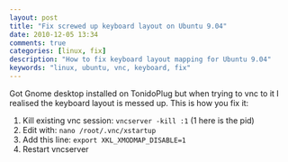 ```yaml
---
layout: post
title: "Fix screwed up keyboard layout on Ubuntu 9.04"
date: 2010-12-05 13:34
comments: true
categories: [linux, fix]
description: "How to fix keyboard layout mapping for Ubuntu 9.04"
keywords: "linux, ubuntu, vnc, keyboard, fix"
---
```

Got Gnome desktop installed on TonidoPlug but when trying to vnc to it I realised the keyboard layout is messed up. This is how you fix it:

1. Kill existing vnc session: `vncserver -kill :1` (1 here is the pid)
2. Edit with: `nano /root/.vnc/xstartup`
3. Add this line: `export XKL_XMODMAP_DISABLE=1`
4. Restart vncserver